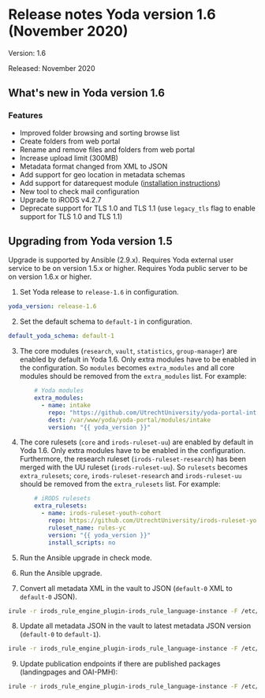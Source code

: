 # Release notes Yoda version 1.6 (November 2020)

Version: 1.6

Released: November 2020

## What's new in Yoda version 1.6
### Features
- Improved folder browsing and sorting browse list
- Create folders from web portal
- Rename and remove files and folders from web portal
- Increase upload limit (300MB)
- Metadata format changed from XML to JSON
- Add support for geo location in metadata schemas
- Add support for datarequest module ([installation instructions](https://utrechtuniversity.github.io/yoda/administration/installing-datarequest-module.html))
- New tool to check mail configuration
- Upgrade to iRODS v4.2.7
- Deprecate support for TLS 1.0 and TLS 1.1 (use `legacy_tls` flag to enable support for TLS 1.0 and TLS 1.1)

## Upgrading from Yoda version 1.5
Upgrade is supported by Ansible (2.9.x).
Requires Yoda external user service to be on version 1.5.x or higher.
Requires Yoda public server to be on version 1.6.x or higher.

1. Set Yoda release to `release-1.6` in configuration.
```yaml
yoda_version: release-1.6
```

2. Set the default schema to `default-1` in configuration.
```yaml
default_yoda_schema: default-1
```

3. The core modules (`research`, `vault`, `statistics`, `group-manager`) are enabled by default in Yoda 1.6.
   Only extra modules have to be enabled in the configuration.
   So `modules` becomes `extra_modules` and all core modules should be removed from the `extra_modules` list.
   For example:
    ```yaml
        # Yoda modules
        extra_modules:
          - name: intake
            repo: "https://github.com/UtrechtUniversity/yoda-portal-intake.git"
            dest: /var/www/yoda/yoda-portal/modules/intake
            version: "{{ yoda_version }}"
    ```

4. The core rulesets (`core` and `irods-ruleset-uu`) are enabled by default in Yoda 1.6.
   Only extra modules have to be enabled in the configuration.
   Furthermore, the research ruleset (`irods-ruleset-research`) has been merged with the UU ruleset
   (`irods-ruleset-uu`). So `rulesets` becomes `extra_rulesets`;
   `core`, `irods-ruleset-research` and `irods-ruleset-uu` should be removed from the `extra_rulesets` list.
   For example:
    ```yaml
        # iRODS rulesets
        extra_rulesets:
          - name: irods-ruleset-youth-cohort
            repo: https://github.com/UtrechtUniversity/irods-ruleset-youth-cohort.git
            ruleset_name: rules-yc
            version: "{{ yoda_version }}"
            install_scripts: no
    ```

5. Run the Ansible upgrade in check mode.

6. Run the Ansible upgrade.

7. Convert all metadata XML in the vault to JSON (`default-0` XML to `default-0` JSON).
```bash
irule -r irods_rule_engine_plugin-irods_rule_language-instance -F /etc/irods/irods-ruleset-uu/tools/check-vault-metadata-xml-for-transformation-to-json.r
```

8. Update all metadata JSON in the vault to latest metadata JSON version (`default-0` to `default-1`).
```bash
irule -r irods_rule_engine_plugin-irods_rule_language-instance -F /etc/irods/irods-ruleset-uu/tools/check-metadata-for-schema-updates.r
```

9. Update publication endpoints if there are published packages (landingpages and OAI-PMH):
```bash
irule -r irods_rule_engine_plugin-irods_rule_language-instance -F /etc/irods/irods-ruleset-uu/tools/update-publications.r
```
